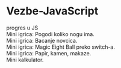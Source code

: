 # Vezbe-JavaScript

progres u JS<br>
Mini igrica: Pogodi koliko nogu ima.<br>
Mini igrica: Bacanje novcica.<br>
Mini igrica: Magic Eight Ball preko switch-a.<br>
Mini igrica: Papir, kamen, makaze.<br>
Mini kalkulator.<br>
